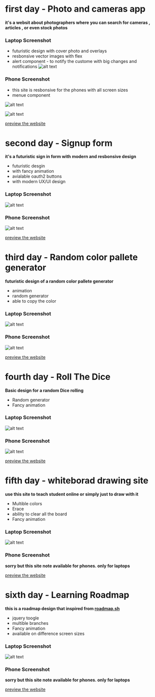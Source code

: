 # first day - Photo and cameras app

**it's a websit about photographers where you can search for cameras , articles , or even stock photos**

### Laptop Screenshot

- futuristic design with cover photo and overlays
- resbonsive vector images with flex
- alert component - to notify the custome with big changes and notifications
  ![alt text](https://github.com/losefor/7days7websites-challenge/blob/master/day-1/files/laptop.png?raw=true)

### Phone Screenshot

- this site is resbonsive for the phones with all screen sizes
- menue component

![alt text](https://github.com/losefor/7days7websites-challenge/blob/master/day-1/files/phone.png?raw=true)


![alt text](https://github.com/losefor/7days7websites-challenge/blob/master/day-1/files/phone2.png?raw=true)


[preview the website](https://losefor.github.io/7days7websites-challenge/day-1/index.html)

# second day - Signup form

**it's a futuristic sign in form with modern and resbonsive design**

- futuristic desgin
- with fancy animation
- avialable oauth2 buttons
- with modern UX/UI design

### Laptop Screenshot

![alt text](https://github.com/losefor/7days7websites-challenge/blob/master/day-2/files/laptop.png?raw=true)

### Phone Screenshot

![alt text](https://github.com/losefor/7days7websites-challenge/blob/master/day-2/files/phone.png?raw=true)

[preview the website](https://losefor.github.io/7days7websites-challenge/day-2/index.html)

# third day - Random color pallete generator

**futuristic design of a random color pallete generator**

- animation
- random generator
- able to copy the color

### Laptop Screenshot

![alt text](https://github.com/losefor/7days7websites-challenge/blob/master/day-3/files/laptop.png?raw=true)

### Phone Screenshot

![alt text](https://github.com/losefor/7days7websites-challenge/blob/master/day-3/files/phone.png?raw=true)

[preview the website](https://losefor.github.io/7days7websites-challenge/day-3/index.html)

# fourth day - Roll The Dice

**Basic design for a random Dice rolling**

- Random generator
- Fancy animation

### Laptop Screenshot

![alt text](https://github.com/losefor/7days7websites-challenge/blob/master/day-4/files/laptop.png?raw=true)

### Phone Screenshot

![alt text](https://github.com/losefor/7days7websites-challenge/blob/master/day-4/files/phone.png?raw=true)

[preview the website](https://losefor.github.io/7days7websites-challenge/day-4/index.html)

# fifth day - whiteborad drawing site

**use this site to teach student online or simply just to draw with it**

- Multible colors
- Erace
- ability to clear all the board
- Fancy animation

### Laptop Screenshot

![alt text](https://github.com/losefor/7days7websites-challenge/blob/master/day-5/files/laptop.png?raw=true)

### Phone Screenshot

**sorry but this site note available for phones. only for laptops**

[preview the website](https://losefor.github.io/7days7websites-challenge/day-5/index.html)
 

 # sixth day - Learning Roadmap

**this is a roadmap design that inspired from [roadmap.sh](https://roadmap.sh)**

- jquery toogle
- multible branches
- Fancy animation
- available on difference screen sizes

### Laptop Screenshot

![alt text](https://github.com/losefor/7days7websites-challenge/blob/master/day-5/files/laptop.png?raw=true)

### Phone Screenshot

**sorry but this site note available for phones. only for laptops**

[preview the website](https://losefor.github.io/7days7websites-challenge/day-5/index.html)
 
 